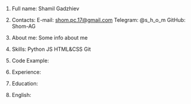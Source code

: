 1. Full name: 
    Shamil Gadzhiev
2. Contacts: 
    E-mail: shom.pc.17@gmail.com
    Telegram: @s_h_o_m
    GitHub: Shom-AG
3. About me: 
    Some info about me
4. Skills:
    Python
    JS
    HTML&CSS
    Git
5. Code Example:

6. Experience:

7. Education:

8. English: